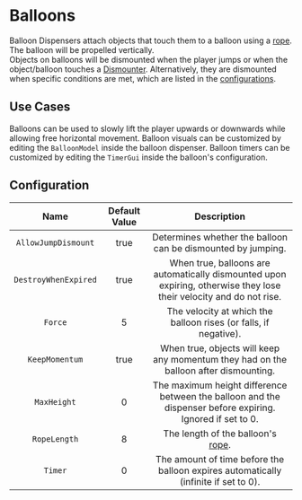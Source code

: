 # Balloons

Balloon Dispensers attach objects that touch them to a balloon using a [rope][RopeConstraint]. The balloon will be propelled vertically.  
Objects on balloons will be dismounted when the player jumps or when the object/balloon touches a [Dismounter](dismounters.md). Alternatively, they are dismounted when specific conditions are met, which are listed in the [configurations](#configuration).

## Use Cases

Balloons can be used to slowly lift the player upwards or downwards while allowing free horizontal movement.
Balloon visuals can be customized by editing the `BalloonModel` inside the balloon dispenser.
Balloon timers can be customized by editing the `TimerGui` inside the balloon's configuration.

## Configuration

| Name | Default Value | Description
|:-----:|:-----:|:-----:
| `AllowJumpDismount` | true | Determines whether the balloon can be dismounted by jumping.
| `DestroyWhenExpired` | true | When true, balloons are automatically dismounted upon expiring, otherwise they lose their velocity and do not rise.
| `Force` | 5 | The velocity at which the balloon rises (or falls, if negative).
| `KeepMomentum` | true | When true, objects will keep any momentum they had on the balloon after dismounting.
| `MaxHeight` | 0 | The maximum height difference between the balloon and the dispenser before expiring. Ignored if set to 0.
| `RopeLength` | 8 | The length of the balloon's [rope][RopeConstraint].
| `Timer` | 0 | The amount of time before the balloon expires automatically (infinite if set to 0).

[RopeConstraint]: https://create.roblox.com/docs/reference/engine/classes/RopeConstraint
